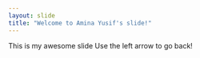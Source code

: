 ```yaml
---
layout: slide
title: "Welcome to Amina Yusif's slide!"
---
```

This is my awesome slide
Use the left arrow to go back!